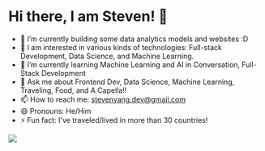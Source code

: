 # Hi there, I am Steven! 👋

- 🔭 I’m currently building some data analytics models and websites :D
- 💞️ I am interested in various kinds of technologies: Full-stack Development, Data Science, and Machine Learning.
- 🌱 I’m currently learning Machine Learning and AI in Conversation, Full-Stack Development
- 💬 Ask me about Frontend Dev, Data Science, Machine Learning, Traveling, Food, and A Capella!!
- 📫 How to reach me: stevenyang.dev@gmail.com
- 😄 Pronouns: He/Him
- ⚡ Fun fact: I've traveled/lived in more than 30 countries!

<a href="mailto:stevenyang.dev@gmail.com" target="_blank"><img src="https://img.shields.io/badge/stevenhyang01@gmail.com-EA4335?style=flat-square&logo=Gmail&logoColor=white"/></a>
